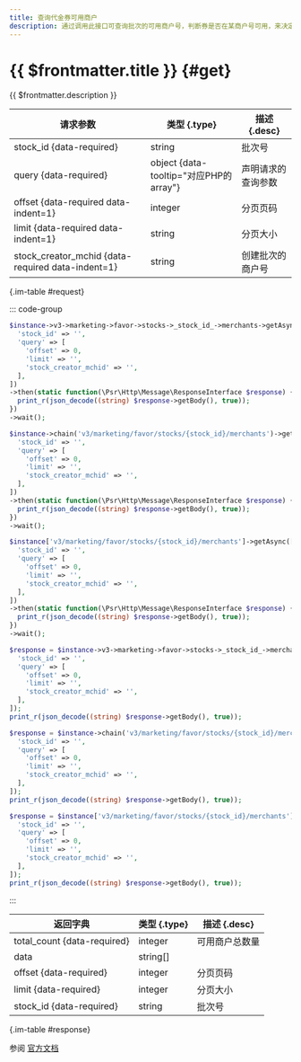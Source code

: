 ```yaml
---
title: 查询代金券可用商户
description: 通过调用此接口可查询批次的可用商户号，判断券是否在某商户号可用，来决定是否展示。
---
```


# {{ $frontmatter.title }} {#get}

{{ $frontmatter.description }}

| 请求参数 | 类型 {.type} | 描述 {.desc}
| --- | --- | ---
| stock_id {data-required} | string | 批次号
| query {data-required} | object {data-tooltip="对应PHP的array"} | 声明请求的查询参数
| offset {data-required data-indent=1} | integer | 分页页码
| limit {data-required data-indent=1} | string | 分页大小
| stock_creator_mchid {data-required data-indent=1} | string | 创建批次的商户号

{.im-table #request}

::: code-group

```php [异步纯链式]
$instance->v3->marketing->favor->stocks->_stock_id_->merchants->getAsync([
  'stock_id' => '',
  'query' => [
    'offset' => 0,
    'limit' => '',
    'stock_creator_mchid' => '',
  ],
])
->then(static function(\Psr\Http\Message\ResponseInterface $response) {
  print_r(json_decode((string) $response->getBody(), true));
})
->wait();
```

```php [异步声明式]
$instance->chain('v3/marketing/favor/stocks/{stock_id}/merchants')->getAsync([
  'stock_id' => '',
  'query' => [
    'offset' => 0,
    'limit' => '',
    'stock_creator_mchid' => '',
  ],
])
->then(static function(\Psr\Http\Message\ResponseInterface $response) {
  print_r(json_decode((string) $response->getBody(), true));
})
->wait();
```

```php [异步属性式]
$instance['v3/marketing/favor/stocks/{stock_id}/merchants']->getAsync([
  'stock_id' => '',
  'query' => [
    'offset' => 0,
    'limit' => '',
    'stock_creator_mchid' => '',
  ],
])
->then(static function(\Psr\Http\Message\ResponseInterface $response) {
  print_r(json_decode((string) $response->getBody(), true));
})
->wait();
```

```php [同步纯链式]
$response = $instance->v3->marketing->favor->stocks->_stock_id_->merchants->get([
  'stock_id' => '',
  'query' => [
    'offset' => 0,
    'limit' => '',
    'stock_creator_mchid' => '',
  ],
]);
print_r(json_decode((string) $response->getBody(), true));
```

```php [同步声明式]
$response = $instance->chain('v3/marketing/favor/stocks/{stock_id}/merchants')->get([
  'stock_id' => '',
  'query' => [
    'offset' => 0,
    'limit' => '',
    'stock_creator_mchid' => '',
  ],
]);
print_r(json_decode((string) $response->getBody(), true));
```

```php [同步属性式]
$response = $instance['v3/marketing/favor/stocks/{stock_id}/merchants']->get([
  'stock_id' => '',
  'query' => [
    'offset' => 0,
    'limit' => '',
    'stock_creator_mchid' => '',
  ],
]);
print_r(json_decode((string) $response->getBody(), true));
```

:::

| 返回字典 | 类型 {.type} | 描述 {.desc}
| --- | --- | ---
| total_count {data-required}| integer | 可用商户总数量
| data | string[] | 
| offset {data-required}| integer | 分页页码
| limit {data-required}| integer | 分页大小
| stock_id {data-required}| string | 批次号

{.im-table #response}

参阅 [官方文档](https://pay.weixin.qq.com/wiki/doc/apiv3/wxpay/marketing/convention/chapter3_7.shtml)
